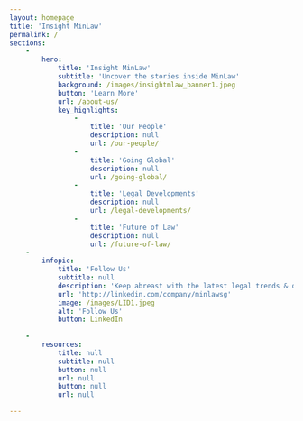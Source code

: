 ```yaml
---
layout: homepage
title: 'Insight MinLaw'
permalink: /
sections:
    -
        hero:
            title: 'Insight MinLaw'
            subtitle: 'Uncover the stories inside MinLaw'
            background: /images/insightmlaw_banner1.jpeg
            button: 'Learn More'
            url: /about-us/
            key_highlights:
                -
                    title: 'Our People'
                    description: null
                    url: /our-people/
                -
                    title: 'Going Global'
                    description: null
                    url: /going-global/
                -
                    title: 'Legal Developments'
                    description: null
                    url: /legal-developments/
                -
                    title: 'Future of Law'
                    description: null
                    url: /future-of-law/
    -
        infopic:
            title: 'Follow Us'
            subtitle: null
            description: 'Keep abreast with the latest legal trends & developments'
            url: 'http://linkedin.com/company/minlawsg'
            image: /images/LID1.jpeg
            alt: 'Follow Us'
            button: LinkedIn
            
    -
        resources:
            title: null
            subtitle: null
            button: null
            url: null
            button: null
            url: null

---
```



